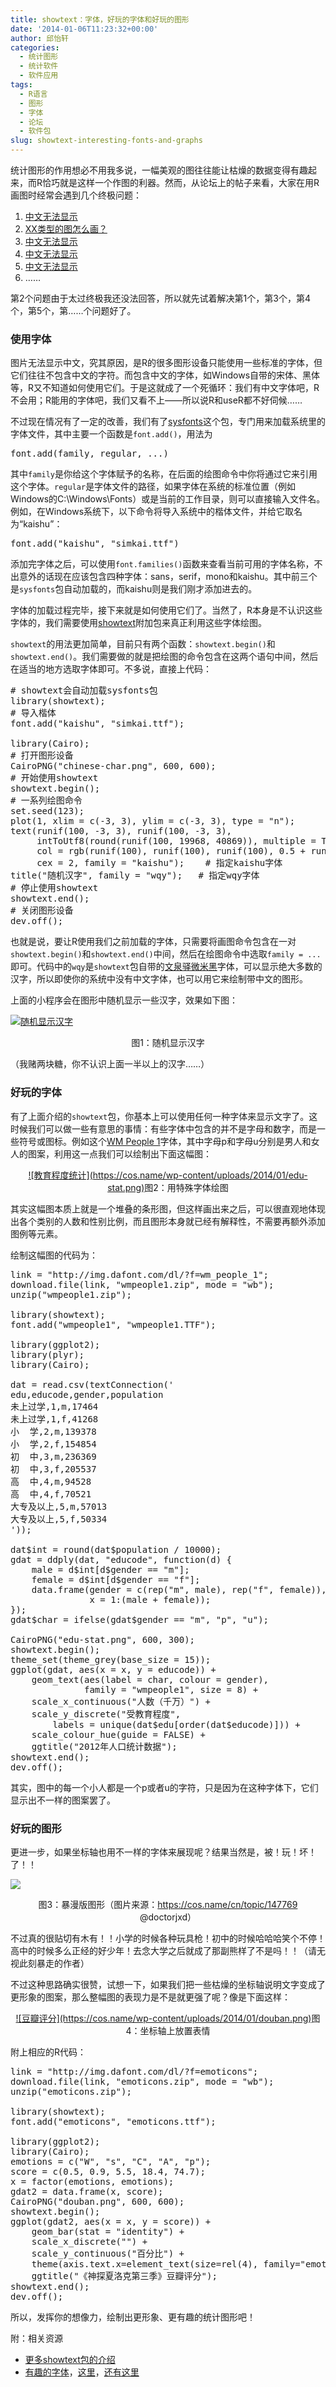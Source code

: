 ```yaml
---
title: showtext：字体，好玩的字体和好玩的图形
date: '2014-01-06T11:23:32+00:00'
author: 邱怡轩
categories:
  - 统计图形
  - 统计软件
  - 软件应用
tags:
  - R语言
  - 图形
  - 字体
  - 论坛
  - 软件包
slug: showtext-interesting-fonts-and-graphs
---
```


统计图形的作用想必不用我多说，一幅美观的图往往能让枯燥的数据变得有趣起来，而R恰巧就是这样一个作图的利器。然而，从论坛上的帖子来看，大家在用R画图时经常会遇到几个终极问题：

  1. [中文无法显示](https://cos.name/cn/topic/138868)
  2. [XX类型的图怎么画？](https://cos.name/cn/topic/147769)
  3. [中文无法显示](https://cos.name/cn/topic/147359)
  4. [中文无法显示](https://cos.name/cn/topic/109373)
  5. [中文无法显示](https://cos.name/cn/topic/121953)
  6. ……

第2个问题由于太过终极我还没法回答，所以就先试着解决第1个，第3个，第4个，第5个，第……个问题好了。

<!--more-->

### 使用字体

图片无法显示中文，究其原因，是R的很多图形设备只能使用一些标准的字体，但它们往往不包含中文的字符。而包含中文的字体，如Windows自带的宋体、黑体等，R又不知道如何使用它们。于是这就成了一个死循环：我们有中文字体吧，R不会用；R能用的字体吧，我们又看不上——所以说R和useR都不好伺候……

不过现在情况有了一定的改善，我们有了[sysfonts](http://cran.r-project.org/web/packages/sysfonts/index.html)这个包，专门用来加载系统里的字体文件，其中主要一个函数是`font.add()`，用法为

<pre>font.add(family, regular, ...)</pre>

其中`family`是你给这个字体赋予的名称，在后面的绘图命令中你将通过它来引用这个字体。`regular`是字体文件的路径，如果字体在系统的标准位置（例如Windows的C:\Windows\Fonts）或是当前的工作目录，则可以直接输入文件名。例如，在Windows系统下，以下命令将导入系统中的楷体文件，并给它取名为“kaishu”：

<pre>font.add("kaishu", "simkai.ttf")</pre>

添加完字体之后，可以使用`font.families()`函数来查看当前可用的字体名称，不出意外的话现在应该包含四种字体：sans，serif，mono和kaishu。其中前三个是`sysfonts`包自动加载的，而kaishu则是我们刚才添加进去的。

字体的加载过程完毕，接下来就是如何使用它们了。当然了，R本身是不认识这些字体的，我们需要使用[showtext](http://cran.r-project.org/web/packages/showtext/index.html)附加包来真正利用这些字体绘图。

`showtext`的用法更加简单，目前只有两个函数：`showtext.begin()`和`showtext.end()`。我们需要做的就是把绘图的命令包含在这两个语句中间，然后在适当的地方选取字体即可。不多说，直接上代码：

<pre># showtext会自动加载sysfonts包
library(showtext);
# 导入楷体
font.add("kaishu", "simkai.ttf");

library(Cairo);
# 打开图形设备
CairoPNG("chinese-char.png", 600, 600);
# 开始使用showtext
showtext.begin();
# 一系列绘图命令
set.seed(123);
plot(1, xlim = c(-3, 3), ylim = c(-3, 3), type = "n");
text(runif(100, -3, 3), runif(100, -3, 3),
     intToUtf8(round(runif(100, 19968, 40869)), multiple = TRUE),
     col = rgb(runif(100), runif(100), runif(100), 0.5 + runif(100)/2),
     cex = 2, family = "kaishu");    # 指定kaishu字体
title("随机汉字", family = "wqy");   # 指定wqy字体
# 停止使用showtext
showtext.end();
# 关闭图形设备
dev.off();</pre>

也就是说，要让R使用我们之前加载的字体，只需要将画图命令包含在一对`showtext.begin()`和`showtext.end()`中间，然后在绘图命令中选取`family = ...`即可。代码中的`wqy`是`showtext`包自带的[文泉驿微米黑](http://wenq.org/wqy2/index.cgi?MicroHei)字体，可以显示绝大多数的汉字，所以即使你的系统中没有中文字体，也可以用它来绘制带中文的图形。

上面的小程序会在图形中随机显示一些汉字，效果如下图：

[![随机显示汉字](https://cos.name/wp-content/uploads/2014/01/chinese-char.png)](https://cos.name/wp-content/uploads/2014/01/chinese-char.png)

<p style="text-align: center;">
  图1：随机显示汉字
</p>

（我赌两块糖，你不认识上面一半以上的汉字……）

### 好玩的字体

有了上面介绍的`showtext`包，你基本上可以使用任何一种字体来显示文字了。这时候我们可以做一些有意思的事情：有些字体中包含的并不是字母和数字，而是一些符号或图标。例如这个[WM People 1](http://www.dafont.com/wm-people-1.font)字体，其中字母p和字母u分别是男人和女人的图案，利用这一点我们可以绘制出下面这幅图：

<p style="text-align: center;">
  <a href="https://cos.name/wp-content/uploads/2014/01/edu-stat.png">![教育程度统计](https://cos.name/wp-content/uploads/2014/01/edu-stat.png)</a>图2：用特殊字体绘图
</p>

其实这幅图本质上就是一个堆叠的条形图，但这样画出来之后，可以很直观地体现出各个类别的人数和性别比例，而且图形本身就已经有解释性，不需要再额外添加图例等元素。

绘制这幅图的代码为：

<pre>link = "http://img.dafont.com/dl/?f=wm_people_1";
download.file(link, "wmpeople1.zip", mode = "wb");
unzip("wmpeople1.zip");

library(showtext);
font.add("wmpeople1", "wmpeople1.TTF");

library(ggplot2);
library(plyr);
library(Cairo);

dat = read.csv(textConnection('
edu,educode,gender,population
未上过学,1,m,17464
未上过学,1,f,41268
小  学,2,m,139378
小  学,2,f,154854
初  中,3,m,236369
初  中,3,f,205537
高  中,4,m,94528
高  中,4,f,70521
大专及以上,5,m,57013
大专及以上,5,f,50334
'));

dat$int = round(dat$population / 10000);
gdat = ddply(dat, "educode", function(d) {
    male = d$int[d$gender == "m"];
    female = d$int[d$gender == "f"];
    data.frame(gender = c(rep("m", male), rep("f", female)),
               x = 1:(male + female));
});
gdat$char = ifelse(gdat$gender == "m", "p", "u");

CairoPNG("edu-stat.png", 600, 300);
showtext.begin();
theme_set(theme_grey(base_size = 15));
ggplot(gdat, aes(x = x, y = educode)) +
    geom_text(aes(label = char, colour = gender),
              family = "wmpeople1", size = 8) +
    scale_x_continuous("人数（千万）") +
    scale_y_discrete("受教育程度",
        labels = unique(dat$edu[order(dat$educode)])) +
    scale_colour_hue(guide = FALSE) +
    ggtitle("2012年人口统计数据");
showtext.end();
dev.off();</pre>

其实，图中的每一个小人都是一个p或者u的字符，只是因为在这种字体下，它们显示出不一样的图案罢了。

### 好玩的图形

更进一步，如果坐标轴也用不一样的字体来展现呢？结果当然是，被！玩！坏！了！！

![](https://raw.github.com/JiangXD/cos_post/master/showtext/edu.png)

<p style="text-align: center;">
  图3：暴漫版图形（图片来源：<a href="https://cos.name/cn/topic/147769">https://cos.name/cn/topic/147769</a> @doctorjxd）
</p>

不过真的很贴切有木有！！小学的时候各种玩具枪！初中的时候哈哈哈笑个不停！高中的时候多么正经的好少年！去念大学之后就成了那副熊样了不是吗！！（请无视此刻暴走的作者）

不过这种思路确实很赞，试想一下，如果我们把一些枯燥的坐标轴说明文字变成了更形象的图案，那么整幅图的表现力是不是就更强了呢？像是下面这样：

<p style="text-align: center;">
  <a href="https://cos.name/wp-content/uploads/2014/01/douban.png">![豆瓣评分](https://cos.name/wp-content/uploads/2014/01/douban.png)</a>图4：坐标轴上放置表情
</p>

附上相应的R代码：

<pre>link = "http://img.dafont.com/dl/?f=emoticons";
download.file(link, "emoticons.zip", mode = "wb");
unzip("emoticons.zip");

library(showtext);
font.add("emoticons", "emoticons.ttf");

library(ggplot2);
library(Cairo);
emotions = c("W", "s", "C", "A", "p");
score = c(0.5, 0.9, 5.5, 18.4, 74.7);
x = factor(emotions, emotions);
gdat2 = data.frame(x, score);
CairoPNG("douban.png", 600, 600);
showtext.begin();
ggplot(gdat2, aes(x = x, y = score)) +
    geom_bar(stat = "identity") +
    scale_x_discrete("") +
    scale_y_continuous("百分比") +
    theme(axis.text.x=element_text(size=rel(4), family="emoticons")) +
    ggtitle("《神探夏洛克第三季》豆瓣评分");
showtext.end();
dev.off();</pre>

所以，发挥你的想像力，绘制出更形象、更有趣的统计图形吧！

附：相关资源

  * [更多showtext包的介绍](http://yixuan.cos.name/cn/2014/01/fonts-in-r-graphics/)
  * [有趣的字体](http://www.dafont.com/search.php?q=people)，[这里](http://www.fontspace.com/category/people)，[还有这里](http://www.dafont.com/search.php?q=icon)
